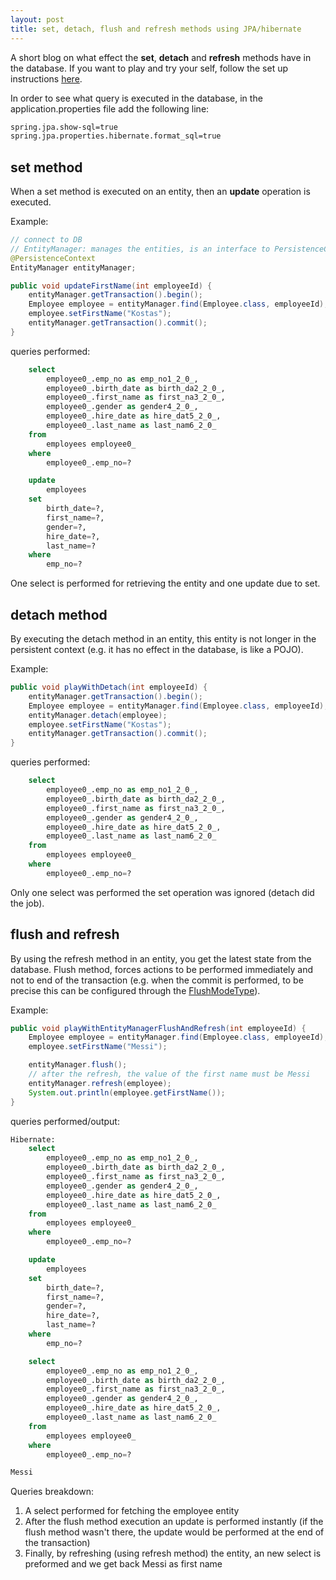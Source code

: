 ```yaml
---
layout: post
title: set, detach, flush and refresh methods using JPA/hibernate
---
```


A short blog on what effect the **set**, **detach** and **refresh** methods have in the database.
If you want to play and try your self, follow the set up instructions [here](https://konstantinosblatsoukasrepo.github.io/jpa-orm-setup/).

In order to see what query is executed in the database, in the application.properties file
add the following line:

```sh
spring.jpa.show-sql=true
spring.jpa.properties.hibernate.format_sql=true
```

## set method

When a set method is executed on an entity, then an **update** operation is executed.

Example:

```java
// connect to DB
// EntityManager: manages the entities, is an interface to PersistenceContext
@PersistenceContext
EntityManager entityManager;

public void updateFirstName(int employeeId) {
    entityManager.getTransaction().begin();
    Employee employee = entityManager.find(Employee.class, employeeId);
    employee.setFirstName("Kostas");
    entityManager.getTransaction().commit();
}
```

queries performed:

```sql
    select
        employee0_.emp_no as emp_no1_2_0_,
        employee0_.birth_date as birth_da2_2_0_,
        employee0_.first_name as first_na3_2_0_,
        employee0_.gender as gender4_2_0_,
        employee0_.hire_date as hire_dat5_2_0_,
        employee0_.last_name as last_nam6_2_0_
    from
        employees employee0_
    where
        employee0_.emp_no=?

    update
        employees
    set
        birth_date=?,
        first_name=?,
        gender=?,
        hire_date=?,
        last_name=?
    where
        emp_no=?
```

One select is performed for retrieving the entity and one update due to set.

## detach method

By executing the detach method in an entity, this entity is not longer in the persistent context
(e.g. it has no effect in the database, is like a POJO).

Example:

```java
public void playWithDetach(int employeeId) {
    entityManager.getTransaction().begin();
    Employee employee = entityManager.find(Employee.class, employeeId);
    entityManager.detach(employee);
    employee.setFirstName("Kostas");
    entityManager.getTransaction().commit();
}
```

queries performed:

```sql
    select
        employee0_.emp_no as emp_no1_2_0_,
        employee0_.birth_date as birth_da2_2_0_,
        employee0_.first_name as first_na3_2_0_,
        employee0_.gender as gender4_2_0_,
        employee0_.hire_date as hire_dat5_2_0_,
        employee0_.last_name as last_nam6_2_0_
    from
        employees employee0_
    where
        employee0_.emp_no=?
```

Only one select was performed the set operation was ignored (detach did the job).

## flush and refresh

By using the refresh method in an entity, you get the latest state from the database.
Flush method, forces actions to be performed immediately and not to end of the transaction
(e.g. when the commit is performed, to be precise this can be configured through the [FlushModeType](https://docs.oracle.com/javaee/5/api/javax/persistence/FlushModeType.html)).

Example:

```java
public void playWithEntityManagerFlushAndRefresh(int employeeId) {
    Employee employee = entityManager.find(Employee.class, employeeId);
    employee.setFirstName("Messi");

    entityManager.flush();
    // after the refresh, the value of the first name must be Messi
    entityManager.refresh(employee);
    System.out.println(employee.getFirstName());
}
```

queries performed/output:

```sql
Hibernate:
    select
        employee0_.emp_no as emp_no1_2_0_,
        employee0_.birth_date as birth_da2_2_0_,
        employee0_.first_name as first_na3_2_0_,
        employee0_.gender as gender4_2_0_,
        employee0_.hire_date as hire_dat5_2_0_,
        employee0_.last_name as last_nam6_2_0_
    from
        employees employee0_
    where
        employee0_.emp_no=?

    update
        employees
    set
        birth_date=?,
        first_name=?,
        gender=?,
        hire_date=?,
        last_name=?
    where
        emp_no=?

    select
        employee0_.emp_no as emp_no1_2_0_,
        employee0_.birth_date as birth_da2_2_0_,
        employee0_.first_name as first_na3_2_0_,
        employee0_.gender as gender4_2_0_,
        employee0_.hire_date as hire_dat5_2_0_,
        employee0_.last_name as last_nam6_2_0_
    from
        employees employee0_
    where
        employee0_.emp_no=?

Messi
```

Queries breakdown:

1. A select performed for fetching the employee entity
2. After the flush method execution an update is performed instantly
   (if the flush method wasn't there, the update would be performed at the end of the transaction)
3. Finally, by refreshing (using refresh method) the entity, an new select is preformed and we get
   back Messi as first name
